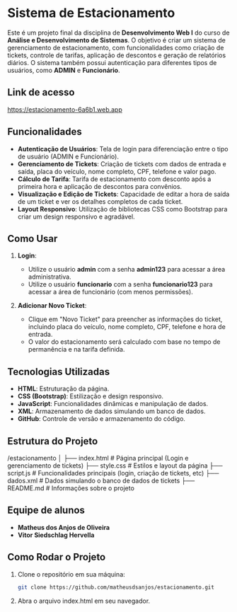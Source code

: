 # Sistema de Estacionamento

Este é um projeto final da disciplina de **Desenvolvimento Web I** do curso de **Análise e Desenvolvimento de Sistemas**. O objetivo é criar um sistema de gerenciamento de estacionamento, com funcionalidades como criação de tickets, controle de tarifas, aplicação de descontos e geração de relatórios diários. O sistema também possui autenticação para diferentes tipos de usuários, como **ADMIN** e **Funcionário**.

## Link de acesso

https://estacionamento-6a6b1.web.app

## Funcionalidades

- **Autenticação de Usuários**: Tela de login para diferenciação entre o tipo de usuário (ADMIN e Funcionário).
- **Gerenciamento de Tickets**: Criação de tickets com dados de entrada e saída, placa do veículo, nome completo, CPF, telefone e valor pago.
- **Cálculo de Tarifa**: Tarifa de estacionamento com desconto após a primeira hora e aplicação de descontos para convênios.
- **Visualização e Edição de Tickets**: Capacidade de editar a hora de saída de um ticket e ver os detalhes completos de cada ticket.
- **Layout Responsivo**: Utilização de bibliotecas CSS como Bootstrap para criar um design responsivo e agradável.

## Como Usar

1. **Login**:
   - Utilize o usuário **admin** com a senha **admin123** para acessar a área administrativa.
   - Utilize o usuário **funcionario** com a senha **funcionario123** para acessar a área de funcionário (com menos permissões).

2. **Adicionar Novo Ticket**:
   - Clique em "Novo Ticket" para preencher as informações do ticket, incluindo placa do veículo, nome completo, CPF, telefone e hora de entrada.
   - O valor do estacionamento será calculado com base no tempo de permanência e na tarifa definida.

## Tecnologias Utilizadas

- **HTML**: Estruturação da página.
- **CSS (Bootstrap)**: Estilização e design responsivo.
- **JavaScript**: Funcionalidades dinâmicas e manipulação de dados.
- **XML**: Armazenamento de dados simulando um banco de dados.
- **GitHub**: Controle de versão e armazenamento do código.

## Estrutura do Projeto

/estacionamento │ 
├── index.html # Página principal (Login e gerenciamento de tickets) 
├── style.css # Estilos e layout da página 
├── script.js # Funcionalidades principais (login, criação de tickets, etc) 
├── dados.xml # Dados simulando o banco de dados de tickets 
├── README.md # Informações sobre o projeto

## Equipe de alunos

- **Matheus dos Anjos de Oliveira**
- **Vitor Siedschlag Hervella**

## Como Rodar o Projeto

1. Clone o repositório em sua máquina:
   ```bash
   git clone https://github.com/matheusdsanjos/estacionamento.git

2. Abra o arquivo index.html em seu navegador.
